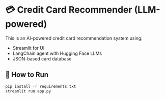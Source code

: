 # 💳 Credit Card Recommender (LLM-powered)

This is an AI-powered credit card recommendation system using:
- Streamlit for UI
- LangChain agent with Hugging Face LLMs
- JSON-based card database

## 🚀 How to Run

```bash
pip install -r requirements.txt
streamlit run app.py
